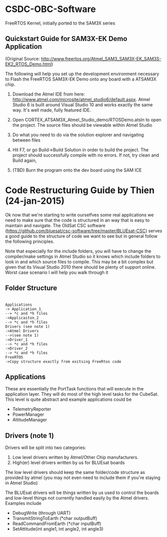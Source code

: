 CSDC-OBC-Software
=================

FreeRTOS Kernel, initially ported to the SAM3X series



Quickstart Guide for SAM3X-EK Demo Application
------------------

(Original Source: http://www.freertos.org/Atmel_SAM3_SAM3X-EK_SAM3S-EK2_RTOS_Demo.html)

The following will help you set up the development environment necessary to Flash the FreeRTOS SAM3X-EK Demo onto any board with a ATSAM3X chip.  

1. Download the Atmel IDE from here: http://www.atmel.com/microsite/atmel_studio6/default.aspx. Atmel Studio 6 is built around Visual Studio 10 and works exactly the same way. It's well made, fully featured IDE.

2. Open CORTEX_ATSAM3X_Atmel_Studio_demo/RTOSDemo.atsln to open the project. The source files should be viewable within Atmel Studio

3. Do what you need to do via the solution explorer and navigating between files

4. Hit F7, or go Build->Build Solution in order to build the project. The project should successfully compile with no errors. If not, try clean and Build again,

5. (TBD) Burn the program onto the dev board using the SAM ICE

Code Restructuring Guide by Thien (24-jan-2015)
============================

Ok now that we're starting to write ourselfves some real applications we need to make sure that the code is structured in an way that is easy to maintain and navigate. The OldSat CSC software (https://github.com/bluesat/csc-software/tree/master/BLUEsat-CSC) serves a good guide to the structure of code we want to see but in general follow the following principles.

Note that especially for the include folders, you will have to change the compiler/make settings in Atmel Studio so it knows which include folders to look in and which source files to compile. This may be a bit complex but given that its Visual Studio 2010 there should be plenty of support online. Worst case scenario I will help you walk through it

Folder Structure
--------------

<pre> <code>
Applications
-> Application_1
--> *c and *h files
->Applicaiton_2
--> *c and *h files
Drivers (see note 1)
->Atmel Drivers
-->(see note 1)
->Driver_1
--> *c and *h files
->Driver_2
--> *c and *h files
FreeRTOS
->Copy structure exactly from exitsing FreeRtos code
</code></pre>

Applications
-------------
These are essentially the PortTask functions that will execute in the application layer. They will do most of the high level tasks for the CubeSat. This level is quite abstract and example applications could be 

* TelemetryReporter
* PowerManager
* AttitudeManager

Drivers (note 1)
---------------------
Drivers will be split into two categories: 

1. Low level drivers written by Atmel/Other Chip manufacturers.
2. High(er) level drivers written by us for BLUEsat boards

The low level drivers should keep the same folder/code structure as provided by atmel (you may not even need to include them if you're staying in Atmel Studio)

The BLUEsat drivers will be things written by us used to control the boards and low-level things not currently handled easily by the Atmel drivers. Examples include

* DebugWrite (through UART)
* TransmitStringToEarth (*char outputBuff)
* ReadCommandFromEarth (*char inputBuff)
* SetAttitude(int angle1, int angle2, int angle3) 

